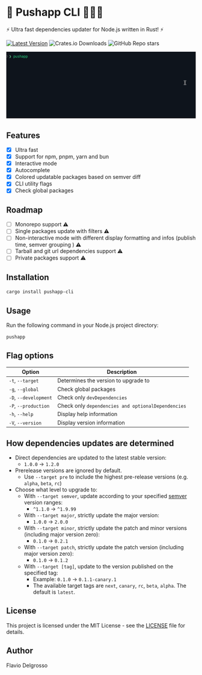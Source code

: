# 🚀 Pushapp CLI 🏋🏻‍♂️

⚡ Ultra fast dependencies updater for Node.js written in Rust! ⚡

[![Latest Version]][crates.io] ![Crates.io Downloads](https://img.shields.io/crates/d/pushapp-cli) ![GitHub Repo stars](https://img.shields.io/github/stars/flaviodelgrosso/pushapp?style=flat)

[Latest Version]: https://img.shields.io/crates/v/pushapp-cli.svg
[crates.io]: https://crates.io/crates/pushapp-cli

![image](pushapp-cli.gif)

## Features

- [x] Ultra fast
- [x] Support for npm, pnpm, yarn and bun
- [x] Interactive mode
- [x] Autocomplete
- [x] Colored updatable packages based on semver diff
- [x] CLI utility flags
- [x] Check global packages

## Roadmap

- [ ] Monorepo support ⚠️
- [ ] Single packages update with filters ⚠️
- [ ] Non-interactive mode with different display formatting and infos (publish time, semver grouping ) ⚠️
- [ ] Tarball and git url dependencies support ⚠️
- [ ] Private packages support ⚠️

## Installation

```bash
cargo install pushapp-cli
```

## Usage

Run the following command in your Node.js project directory:

```bash
pushapp
```

## Flag options

| Option                              | Description                                                                                        |
|-------------------------------------|----------------------------------------------------------------------------------------------------|
| `-t`, `--target`                    | Determines the version to upgrade to                                                               |
| `-g`, `--global`                    | Check global packages                                                                              |
| `-D`, `--development`               | Check only `devDependencies`                                                                       |
| `-P`, `--production`                | Check only `dependencies and optionalDependencies`                                                 |
| `-h`, `--help`                      | Display help information                                                                           |
| `-V`, `--version`                   | Display version information                                                                        |

## How dependencies updates are determined

- Direct dependencies are updated to the latest stable version:
  - `1.0.0` → `1.2.0`
- Prerelease versions are ignored by default.
  - Use `--target pre` to include the highest pre-release versions (e.g. `alpha`, `beta`, `rc`)
- Choose what level to upgrade to:
  - With `--target semver`, update according to your specified [semver](https://semver.org/) version ranges:
    - `^1.1.0` → `^1.9.99`
  - With `--target major`, strictly update the major version:
    - `1.0.0` → `2.0.0`
  - With `--target minor`, strictly update the patch and minor versions (including major version zero):
    - `0.1.0` → `0.2.1`
  - With `--target patch`, strictly update the patch version (including major version zero):
    - `0.1.0` → `0.1.2`
  - With `--target [tag]`, update to the version published on the specified tag:
    - Example: `0.1.0` -> `0.1.1-canary.1`
    - The available target tags are `next`, `canary`, `rc`, `beta`, `alpha`. The default is `latest`.

## License

This project is licensed under the MIT License - see the [LICENSE](LICENSE) file for details.

## Author

Flavio Delgrosso
